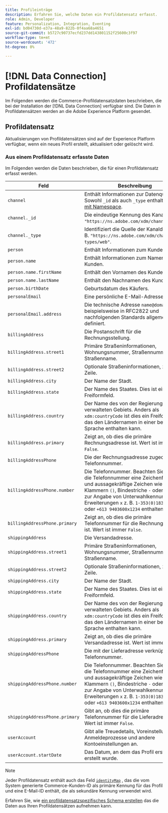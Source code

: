 ```yaml
---
title: Profileinträge
description: Erfahren Sie, welche Daten ein Profildatensatz erfasst.
role: Admin, Developer
feature: Personalization, Integration, Eventing
exl-id: bd04730d-e37a-48a9-822b-0f4aa68a4651
source-git-commit: b5727c90737ecfd237dd143801152f25600c3f97
workflow-type: tm+mt
source-wordcount: '472'
ht-degree: 0%

---
```


# [!DNL Data Connection] Profildatensätze

Im Folgenden werden die Commerce-Profildatensatzdaten beschrieben, die bei der Installation der [!DNL Data Connection] verfügbar sind. Die Daten in Profildatensätzen werden an die Adobe Experience Platform gesendet.

## Profildatensatz

Aktualisierungen von Profildatensätzen sind auf der Experience Platform verfügbar, wenn ein neues Profil erstellt, aktualisiert oder gelöscht wird.

### Aus einem Profildatensatz erfasste Daten

Im Folgenden werden die Daten beschrieben, die für einen Profildatensatz erfasst werden.

| Feld | Beschreibung |
|---|---|
| `channel` | Enthält Informationen zur Datenquelle. Sowohl `_id` als auch `_type` enthalten [Werte mit Namespace](https://experienceleague.adobe.com/en/docs/experience-platform/xdm/schema/namespaces). |
| `channel._id` | Die eindeutige Kennung des Kanals, z. B. `"https://ns.adobe.com/xdm/channels/web"`. |
| `channel._type` | Identifiziert die Quelle der Kanaldaten, z. B. `"https://ns.adobe.com/xdm/channel-types/web"`. |
| `person` | Enthält Informationen zum Kunden. |
| `person.name` | Enthält Informationen zum Namen des Kunden. |
| `person.name.firstName` | Enthält den Vornamen des Kunden. |
| `person.name.lastName` | Enthält den Nachnamen des Kunden. |
| `person.birthDate` | Geburtsdatum des Käufers. |
| `personalEmail` | Eine persönliche E-Mail-Adresse. |
| `personalEmail.address` | Die technische Adresse `name@domain.com` beispielsweise in RFC2822 und nachfolgenden Standards allgemein definiert. |
| `billingAddress` | Die Postanschrift für die Rechnungsstellung. |
| `billingAddress.street1` | Primäre Straßeninformationen, Wohnungsnummer, Straßennummer und Straßenname. |
| `billingAddress.street2` | Optionale Straßeninformationen, zweite Zeile. |
| `billingAddress.city` | Der Name der Stadt. |
| `billingAddress.state` | Der Name des Staates. Dies ist ein Freiformfeld. |
| `billingAddress.country` | Der Name des von der Regierung verwalteten Gebiets. Anders als `xdm:countryCode` ist dies ein Freiformfeld, das den Ländernamen in einer beliebigen Sprache enthalten kann. |
| `billingAddress.primary` | Zeigt an, ob dies die primäre Rechnungsadresse ist. Wert ist immer `False`. |
| `billingAddressPhone` | Die der Rechnungsadresse zugeordnete Telefonnummer. |
| `billingAddressPhone.number` | Die Telefonnummer. Beachten Sie, dass die Telefonnummer eine Zeichenfolge ist und aussagekräftige Zeichen wie Klammern `()`, Bindestriche `-` oder Zeichen zur Angabe von Unterwahlkennungen wie Erweiterungen `x` z. B. `1-353(0)18391111` oder `+613 9403600x1234` enthalten kann. |
| `billingAddressPhone.primary` | Zeigt an, ob dies die primäre Telefonnummer für die Rechnungsadresse ist. Wert ist immer `False`. |
| `shippingAddress` | Die Versandadresse. |
| `shippingAddress.street1` | Primäre Straßeninformationen, Wohnungsnummer, Straßennummer und Straßenname. |
| `shippingAddress.street2` | Optionale Straßeninformationen, zweite Zeile. |
| `shippingAddress.city` | Der Name der Stadt. |
| `shippingAddress.state` | Der Name des Staates. Dies ist ein Freiformfeld. |
| `shippingAddress.country` | Der Name des von der Regierung verwalteten Gebiets. Anders als `xdm:countryCode` ist dies ein Freiformfeld, das den Ländernamen in einer beliebigen Sprache enthalten kann. |
| `shippingAddress.primary` | Zeigt an, ob dies die primäre Versandadresse ist. Wert ist immer `False`. |
| `shippingAddressPhone` | Die mit der Lieferadresse verknüpfte Telefonnummer. |
| `shippingAddressPhone.number` | Die Telefonnummer. Beachten Sie, dass die Telefonnummer eine Zeichenfolge ist und aussagekräftige Zeichen wie Klammern `()`, Bindestriche `-` oder Zeichen zur Angabe von Unterwahlkennungen wie Erweiterungen `x` z. B. `1-353(0)18391111` oder `+613 9403600x1234` enthalten kann. |
| `shippingAddressPhone.primary` | Gibt an, ob dies die primäre Telefonnummer für die Lieferadresse ist. Wert ist immer `False`. |
| `userAccount` | Gibt alle Treuedetails, Voreinstellungen, Anmeldeprozesse und andere Kontoeinstellungen an. |
| `userAccount.startDate` | Das Datum, an dem das Profil erstmals erstellt wurde. |

>[!NOTE]
>
>Jeder Profildatensatz enthält auch das Feld [`identityMap`](https://experienceleague.adobe.com/en/docs/experience-platform/xdm/field-groups/profile/identitymap) , das die vom System generierte Commerce-Kunden-ID als primäre Kennung für das Profil und eine E-Mail-ID enthält, die als sekundäre Kennung verwendet wird.

Erfahren Sie, wie [ein profildatensatzspezifisches Schema erstellen](profile-data.md) das die Daten aus Ihren Profildatensätzen aufnehmen kann.
